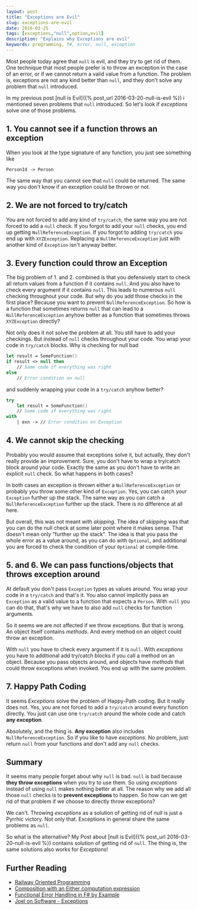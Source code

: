 ```yaml
---
layout: post
title: "Exceptions are Evil"
slug: exceptions-are-evil
date: 2016-03-25
tags: [exceptions,"null",option,evil]
description: "Explains why Exceptions are evil"
keywords: programming, f#, error, null, exception
---
```


Most people today agree that `null` is evil, and they try to get rid of them. One technique that
most people prefer is to throw an exception in the case of an error, or if we cannot return a valid
value from a function. The problem is, exceptions are not any kind better than `null`, and
they don't solve any problem that `null` introduced.

In my previous post [null is Evil]({% post_url 2016-03-20-null-is-evil %}) i mentioned seven
problems that `null` introduced. So let's look if *exceptions* solve one of those problems.

## 1. You cannot see if a function throws an exception

When you look at the type signature of any function, you just see something like

    PersonId -> Person

The same way that you cannot see that `null` could be returned. The same way you don't know
if an exception could be thrown or not.

## 2. We are not forced to try/catch

You are not forced to add any kind of `try/catch`, the same way you are not forced to add
a `null` check. If you forgot to add your `null` checks, you end up getting `NullReferenceException`.
If you forgot to adding `try/catch` you end up with `XYZException`. Replacing a `NullReferenceException`
just with another kind of `Exception` isn't anyway better.

## 3. Every function could throw an Exception

The big problem of 1. and 2. combined is that you defensively start to check all return values
from a function if it contains `null`. And you also have to check every argument if it contains
`null`. This leads to numerous `null` checking throughout your code. But why do you add those
checks in the first place? Because you want to prevent `NullReferenceException`. So how is a
function that sometimes returns `null` that can lead to a `NullReferenceException` anyhow better
as a function that sometimes throws `XYZException` directly?

Not only does it not solve the problem at all. You still have to add your checkings. But instead of
`null` checks throughout your code. You wrap your code in `try/catch` blocks. Why is checking for
null bad

```fsharp
let result = SomeFunction()
if result <> null then
    // Some code if everything was right
else
    // Error condition on null
```

and suddenly wrapping your code in a `try/catch` anyhow better?

```fsharp
try
    let result = SomeFunction()
    // Some code if everything was right
with
    | exn -> // Error condition on Exception
```

## 4. We cannot skip the checking

Probably you would assume that exceptions solve it, but actually, they don't really provide an improvement.
Sure, you don't have to wrap a try/catch block around your code. Exactly the same as you don't have
to write an explicit `null` check. So what happens in both cases?

In both cases an exception is thrown either a `NullReferenceException` or probably you throw some other kind of
`Exception`. Yes, you can catch your `Exception` further up the stack. The same way as you can catch
a `NullReferenceException` further up the stack. There is no difference at all here.

But overall, this was not meant with *skipping*. The idea of *skipping* was that you can do the null check
at some later point where it makes sense. That doesn't mean only "further up the stack". The idea is that you
pass the whole error as a value around, as you can do with `Optional`, and additional you are forced
to check the condition of your `Optional` at compile-time.

## 5. and 6. We can pass functions/objects that throws exception around

At default you don't pass `Exception` types as values around. You wrap your code in a `try/catch` and that's
it. You also cannot implicitly pass an `Exception` as a valid value to a function that expects a `Person`. With
`null` you can do that, that's why we have to also add `null` checks for function arguments.

So it seems we are not affected if we throw exceptions. But that is wrong. An object itself contains *methods*.
And every method on an object could throw an exception.

With `null` you have to check every argument if it is `null`. With *exceptions* you have to additional add
try/catch blocks if you call a method on an object. Because you pass objects around, and objects have *methods*
that could throw exceptions when invoked. You end up with the same problem.

## 7. Happy Path Coding

It seems *Exceptions* solve the problem of Happy-Path coding. But it really does not. Yes, you are not forced to add
a `try/catch` around every function directly. You just can use one `try/catch` around the whole code and catch
**any exception**.

Absolutely, and the thing is. **Any exception** also includes `NullReferenceException`. So if you like to have
*exceptions*. No problem, just return `null` from your functions and don't add any `null` checks.

## Summary

It seems many people forget about why `null` is bad. `null` is bad because **they throw exceptions** when
you try to use them. So using *exceptions* instead of using `null` makes nothing better at all. The reason
why we add all those `null` checks is to **prevent exceptions** to happen. So how can we get rid of that problem
if we choose to directly throw exceptions?

We can't. Throwing *exceptions* as a solution of getting rid of *null* is just a Pyrrhic victory. Not only that.
Exceptions in general share the same problems as `null`.

So what is the alternative? My Post about [null is Evil]({% post_url 2016-03-20-null-is-evil %}) contains solution
of getting rid of `null`. The thing is, the same solutions also works for *Exceptions*!

## Further Reading

 * [Railway Oriented Programming](http://fsharpforfunandprofit.com/rop/)
 * [Composition with an Either computation expression](http://blog.ploeh.dk/2016/03/21/composition-with-an-either-computation-expression/)
 * [Functional Error Handling in F# by Example](http://blog.leifbattermann.de/2016/04/09/functional-error-handling-in-fsharp-by-example/)
 * [Joel on Software - Exceptions](https://www.joelonsoftware.com/2003/10/13/13/)
